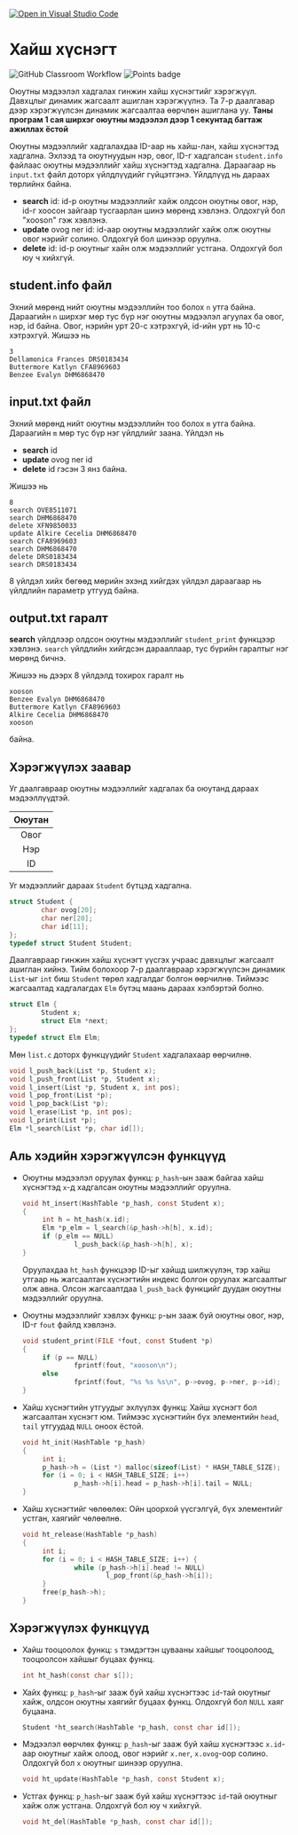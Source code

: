 [![Open in Visual Studio Code](https://classroom.github.com/assets/open-in-vscode-c66648af7eb3fe8bc4f294546bfd86ef473780cde1dea487d3c4ff354943c9ae.svg)](https://classroom.github.com/online_ide?assignment_repo_id=9396896&assignment_repo_type=AssignmentRepo)
# Хайш хүснэгт
![GitHub Classroom Workflow](../../workflows/GitHub%20Classroom%20Workflow/badge.svg?branch=main) ![Points badge](../../blob/badges/.github/badges/points.svg)

Оюутны мэдээлэл хадгалах гинжин хайш хүснэгтийг хэрэгжүүл. 
Давхцлыг динамик жагсаалт ашиглан хэрэгжүүлнэ. Та 7-р даалгавар дээр хэрэгжүүлсэн динамик жагсаалтаа өөрчлөн ашиглана уу. **Таны програм 1 сая ширхэг оюутны мэдээлэл дээр 1 секунтад багтаж ажиллах ёстой**


Оюутны мэдээллийг хадгалахдаа ID-аар нь хайш-лан, хайш хүснэгтэд хадгална. Эхлээд та оюутнуудын нэр, овог, ID-г хадгалсан `student.info` файлаас оюутны мэдээллийг хайш хүснэгтэд хадгална. Дараагаар нь `input.txt` файл доторх үйлдлүүдийг гүйцэтгэнэ. Үйлдлүүд нь дараах төрлийнх байна.

  * **search** id: id-р оюутны мэдээллийг хайж олдсон оюутны овог, нэр, id-г хоосон зайгаар тусгаарлан шинэ мөрөнд хэвлэнэ. Олдохгүй бол "xooson" гэж хэвлэнэ.
  * **update** ovog ner id: id-аар оюутны мэдээллийг хайж олж оюутны овог нэрийг солино. Олдохгүй бол шинээр оруулна.
  * **delete** id: id-р оюутныг хайн олж мэдээллийг устгана. Олдохгүй бол юу ч хийхгүй.

## student.info файл
Эхний мөрөнд нийт оюутны мэдээллийн тоо болох `n` утга байна. Дараагийн `n` ширхэг мөр тус бүр нэг оюутны мэдээлэл агуулах ба овог, нэр, id байна. Овог, нэрийн урт 20-с хэтрэхгүй, id-ийн урт нь 10-с хэтрэхгүй.
Жишээ нь 
```
3
Dellamonica Frances DRS0183434
Buttermore Katlyn CFA8969603
Benzee Evalyn DHM6868470
```

## input.txt файл

Эхний мөрөнд нийт оюутны мэдээллийн тоо болох `m` утга байна. Дараагийн `m` мөр тус бүр нэг үйлдлийг заана. Үйлдэл нь
 * **search** id
 * **update** ovog ner id
 * **delete** id
гэсэн 3 янз байна. 

Жишээ нь 
```
8
search OVE8511071
search DHM6868470
delete XFN9850033
update Alkire Cecelia DHM6868470
search CFA8969603
search DHM6868470
delete DRS0183434
search DRS0183434
```
8 үйлдэл хийх бөгөөд мөрийн эхэнд хийгдэх үйлдэл дараагаар нь үйлдлийн параметр утгууд байна.

## output.txt гаралт

**search** үйлдлээр олдсон оюутны мэдээллийг `student_print` функцээр хэвлэнэ. `search` үйлдлийн хийгдсэн дарааллаар, тус бүрийн гаралтыг нэг мөрөнд бичнэ. 

Жишээ нь дээрх 8 үйлдэлд тохирох гаралт нь
```
xooson
Benzee Evalyn DHM6868470
Buttermore Katlyn CFA8969603
Alkire Cecelia DHM6868470
xooson
```
байна.

## Хэрэгжүүлэх заавар

Уг даалгавраар оюутны мэдээллийг хадгалах ба оюутанд дараах мэдээллүүдтэй.

| Оюутан |
|:------:|
| Овог   |
| Нэр    |
| ID     |

Уг мэдээллийг дараах `Student` бүтцэд хадгална.
```C
struct Student {
        char ovog[20];
        char ner[20];
        char id[11];
};
typedef struct Student Student;
```

Даалгавраар гинжин хайш хүснэгт үүсгэх учраас давхцлыг жагсаалт ашиглан хийнэ. Тийм болохоор 7-р даалгавраар хэрэгжүүлсэн динамик `List`-ыг `int` биш `Student` төрөл хадгалдаг болгон өөрчилнө. Тиймээс жагсаалтад хадгалагдах `Elm` бүтэц маань дараах хэлбэртэй болно.
```C
struct Elm {
        Student x;
        struct Elm *next;
};
typedef struct Elm Elm;

```

Мөн `list.c` доторх функцүүдийг `Student` хадгалахаар өөрчилнө.
```C
void l_push_back(List *p, Student x);
void l_push_front(List *p, Student x);
void l_insert(List *p, Student x, int pos);
void l_pop_front(List *p);
void l_pop_back(List *p);
void l_erase(List *p, int pos);
void l_print(List *p);
Elm *l_search(List *p, char id[]);
```


## Аль хэдийн хэрэгжүүлсэн функцүүд

 * Оюутны мэдээлэл оруулах функц: `p_hash`-ын зааж байгаа хайш хүснэгтэд `x`-д хадгалсан оюутны мэдээллийг оруулна.
   ```C
   void ht_insert(HashTable *p_hash, const Student x);
   {
        int h = ht_hash(x.id);
        Elm *p_elm = l_search(&p_hash->h[h], x.id);
        if (p_elm == NULL)
                l_push_back(&p_hash->h[h], x);
   }
   ```
   Оруулахдаа `ht_hash` функцээр ID-ыг хайшд шилжүүлэн, тэр хайш утгаар нь жагсаалтан хүснэгтийн индекс болгон оруулах жагсаалтыг олж авна. Олсон жагсаалтдаа `l_push_back` функцийг дуудан оюутны мэдээллийг оруулна.
   
 * Оюутны мэдээллийг хэвлэх функц: `p`-ын зааж буй оюутны овог, нэр, ID-г `fout` файлд хэвлэнэ.
   ```C
   void student_print(FILE *fout, const Student *p)
   {
        if (p == NULL)
                fprintf(fout, "xooson\n");
        else
                fprintf(fout, "%s %s %s\n", p->ovog, p->ner, p->id);
   }
   ```
 * Хайш хүснэгтийн утгуудыг эхлүүлэх функц: Хайш хүснэгт бол жагсаалтан хүснэгт юм. Тиймээс хүснэгтийн бүх элементийн `head`, `tail` утгуудад `NULL` оноох ёстой.
   ```C
   void ht_init(HashTable *p_hash)
   {
        int i;
        p_hash->h = (List *) malloc(sizeof(List) * HASH_TABLE_SIZE);
        for (i = 0; i < HASH_TABLE_SIZE; i++)
                p_hash->h[i].head = p_hash->h[i].tail = NULL;
   }
   ```
 * Хайш хүснэгтийг чөлөөлөх: Ойн цоорхой үүсгэлгүй, бүх элементийг устган, хаягийг чөлөөлнө.
   ```C
   void ht_release(HashTable *p_hash)
   {
        int i;
        for (i = 0; i < HASH_TABLE_SIZE; i++) {
                while (p_hash->h[i].head != NULL)
                        l_pop_front(&p_hash->h[i]);
        }
        free(p_hash->h);
   }
   ```
 
## Хэрэгжүүлэх функцүүд

 * Хайш тооцоолох функц: `s` тэмдэгтэн цувааны хайшыг тооцоолоод, тооцоолсон хайшыг буцаах функц.
   ```C
   int ht_hash(const char s[]);
   ```
 * Хайх функц: `p_hash`-ыг зааж буй хайш хүснэгтээс `id`-тай оюутныг хайж, олдсон оюутны хаягийг буцаах функц. Олдохгүй бол `NULL` хаяг буцаана.
   ```C
   Student *ht_search(HashTable *p_hash, const char id[]);
   ```
 * Мэдээлэл өөрчлөх функц: `p_hash`-ыг зааж буй хайш хүснэгтээс `x.id`-аар оюутныг хайж олоод, овог нэрийг `x.ner`, `x.ovog`-оор солино. Олдохгүй бол `x` оюутныг шинээр оруулна.
   ```C
   void ht_update(HashTable *p_hash, const Student x);
   ```
 * Устгах функц: `p_hash`-ыг зааж буй хайш хүснэгтээс `id`-тай оюутныг хайж олж устгана. Олдохгүй бол юу ч хийхгүй.
   ```C
   void ht_del(HashTable *p_hash, const char id[]);
   ```
